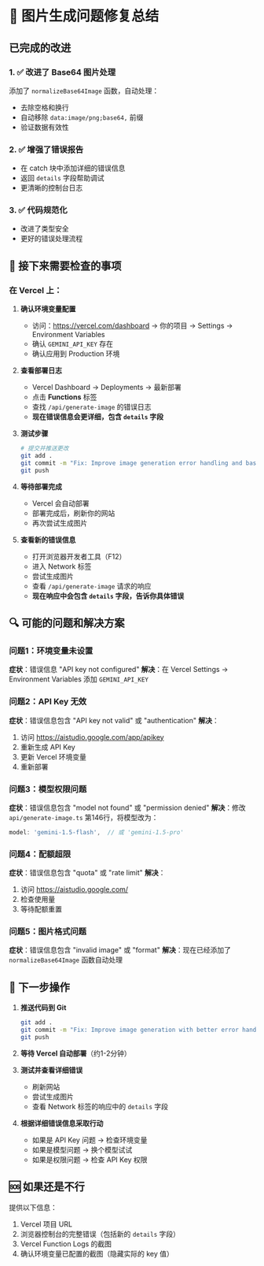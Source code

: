 # 🔧 图片生成问题修复总结

## 已完成的改进

### 1. ✅ 改进了 Base64 图片处理
添加了 `normalizeBase64Image` 函数，自动处理：
- 去除空格和换行
- 自动移除 `data:image/png;base64,` 前缀
- 验证数据有效性

### 2. ✅ 增强了错误报告
- 在 catch 块中添加详细的错误信息
- 返回 `details` 字段帮助调试
- 更清晰的控制台日志

### 3. ✅ 代码规范化
- 改进了类型安全
- 更好的错误处理流程

## 🎯 接下来需要检查的事项

### 在 Vercel 上：

1. **确认环境变量配置**
   - 访问：https://vercel.com/dashboard → 你的项目 → Settings → Environment Variables
   - 确认 `GEMINI_API_KEY` 存在
   - 确认应用到 Production 环境

2. **查看部署日志**
   - Vercel Dashboard → Deployments → 最新部署
   - 点击 **Functions** 标签
   - 查找 `/api/generate-image` 的错误日志
   - **现在错误信息会更详细，包含 `details` 字段**

3. **测试步骤**
   ```bash
   # 提交并推送更改
   git add .
   git commit -m "Fix: Improve image generation error handling and base64 processing"
   git push
   ```

4. **等待部署完成**
   - Vercel 会自动部署
   - 部署完成后，刷新你的网站
   - 再次尝试生成图片

5. **查看新的错误信息**
   - 打开浏览器开发者工具（F12）
   - 进入 Network 标签
   - 尝试生成图片
   - 查看 `/api/generate-image` 请求的响应
   - **现在响应中会包含 `details` 字段，告诉你具体错误**

## 🔍 可能的问题和解决方案

### 问题1：环境变量未设置
**症状**：错误信息 "API key not configured"
**解决**：在 Vercel Settings → Environment Variables 添加 `GEMINI_API_KEY`

### 问题2：API Key 无效
**症状**：错误信息包含 "API key not valid" 或 "authentication"
**解决**：
1. 访问 https://aistudio.google.com/app/apikey
2. 重新生成 API Key
3. 更新 Vercel 环境变量
4. 重新部署

### 问题3：模型权限问题
**症状**：错误信息包含 "model not found" 或 "permission denied"
**解决**：修改 `api/generate-image.ts` 第146行，将模型改为：
```typescript
model: 'gemini-1.5-flash',  // 或 'gemini-1.5-pro'
```

### 问题4：配额超限
**症状**：错误信息包含 "quota" 或 "rate limit"
**解决**：
1. 访问 https://aistudio.google.com/
2. 检查使用量
3. 等待配额重置

### 问题5：图片格式问题
**症状**：错误信息包含 "invalid image" 或 "format"
**解决**：现在已经添加了 `normalizeBase64Image` 函数自动处理

## 📝 下一步操作

1. **推送代码到 Git**
   ```bash
   git add .
   git commit -m "Fix: Improve image generation with better error handling"
   git push
   ```

2. **等待 Vercel 自动部署**（约1-2分钟）

3. **测试并查看详细错误**
   - 刷新网站
   - 尝试生成图片
   - 查看 Network 标签的响应中的 `details` 字段

4. **根据详细错误信息采取行动**
   - 如果是 API Key 问题 → 检查环境变量
   - 如果是模型问题 → 换个模型试试
   - 如果是权限问题 → 检查 API Key 权限

## 🆘 如果还是不行

提供以下信息：
1. Vercel 项目 URL
2. 浏览器控制台的完整错误（包括新的 `details` 字段）
3. Vercel Function Logs 的截图
4. 确认环境变量已配置的截图（隐藏实际的 key 值）

